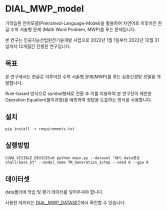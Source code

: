 # DIAL_MWP_model
기학습된 언어모델(Pretrained-Language-Model)을 활용하여 자연어로 이루어진 한글 수학 서술형 문제 (Math Word Problem, MWP)를   푸는 문제입니다.

본 연구는 인공지능산업원천기술개발 사업으로 2022년 1월 1일부터 2022년 12월 31일까지 12개월간 진행된 연구입니다.

## 목표
본 연구에서는 한글로 이루어진 수학 서술형 문제(MWP)를 푸는 심층신경망 모델을 개발합니다.

Rule-based 방식으로 symbol형태로 전환 후 이를 이용하여 본 연구진이 제안한 Operation Equation(풀이과정)을 예측하여 정답을 도출하는 방식을 사용합니다.

## 설치

    pip install -r requirements.txt

## 실행방법

    CUDA_VISIBLE_DEVICES=0 python main.py --dataset "예시 data경로 chall/base_bt" --model_name TM_Generation_1step --seed 0 --gpu 0

## 데이터셋
data폴더에 학습 및 평가 데이터를 넣어주셔야 합니다.

사용한 데이터는 [DIAL_MWP_DATASET](https://github.com/ilwoong100/DIAL_MWP-Dataset)에서 확인할 수 있습니다.
